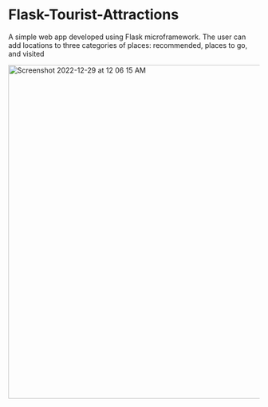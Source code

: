 # Flask-Tourist-Attractions
A simple web app developed using Flask microframework. The user can add locations to three categories of places: recommended, places to go, and visited

<img width="669" alt="Screenshot 2022-12-29 at 12 06 15 AM" src="https://user-images.githubusercontent.com/95314927/209906118-57fa148f-f031-40e2-b271-482d77d29683.png">
